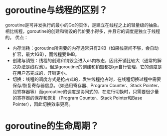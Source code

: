 # goroutine与线程的区别？
goroutine是可并发执行的最小的Go的实体，是建立在线程之上的轻量级的抽象。相比线程，goroutine的创建和销毁的代价要小得多，并且它的调度是独立于线程的。
优点：
- 内存消耗：goroutine所需要的内存通常只有2KB（如果栈空间不够，会自动扩容，最大1GB），而线程要1MB。
- 创建与销毁：线程的创建和销毁会进入os内核态，因此开销比较大（通常的解决办法是线程池）。但是goroutine的创建和销毁都是go自行管理，它的调度是在用户态完成的，开销更小。
- 切换：线程的调度方式是抢占式的，发生线程抢占时，在线程切换过程中需要保存/恢复寄存器信息。（如通用寄存器、Program Counter、Stack Pointer、段寄存器等）而goroutine的调度是协同式的，在进行切换时，只需要很少量的寄存器的保存和恢复（Program Counter、Stack Pointer和Base Pointer），因此切换效率更高。

# goroutine的生命周期？

